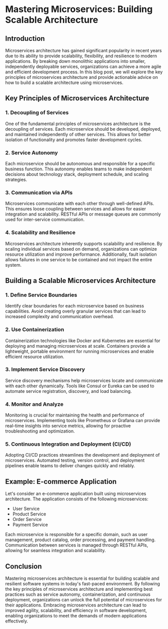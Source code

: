 # Mastering Microservices: Building Scalable Architecture

## Introduction
Microservices architecture has gained significant popularity in recent years due to its ability to provide scalability, flexibility, and resilience to modern applications. By breaking down monolithic applications into smaller, independently deployable services, organizations can achieve a more agile and efficient development process. In this blog post, we will explore the key principles of microservices architecture and provide actionable advice on how to build a scalable architecture using microservices.

## Key Principles of Microservices Architecture
### 1. Decoupling of Services
One of the fundamental principles of microservices architecture is the decoupling of services. Each microservice should be developed, deployed, and maintained independently of other services. This allows for better isolation of functionality and promotes faster development cycles.

### 2. Service Autonomy
Each microservice should be autonomous and responsible for a specific business function. This autonomy enables teams to make independent decisions about technology stack, deployment schedule, and scaling strategies.

### 3. Communication via APIs
Microservices communicate with each other through well-defined APIs. This ensures loose coupling between services and allows for easier integration and scalability. RESTful APIs or message queues are commonly used for inter-service communication.

### 4. Scalability and Resilience
Microservices architecture inherently supports scalability and resilience. By scaling individual services based on demand, organizations can optimize resource utilization and improve performance. Additionally, fault isolation allows failures in one service to be contained and not impact the entire system.

## Building a Scalable Microservices Architecture
### 1. Define Service Boundaries
Identify clear boundaries for each microservice based on business capabilities. Avoid creating overly granular services that can lead to increased complexity and communication overhead.

### 2. Use Containerization
Containerization technologies like Docker and Kubernetes are essential for deploying and managing microservices at scale. Containers provide a lightweight, portable environment for running microservices and enable efficient resource utilization.

### 3. Implement Service Discovery
Service discovery mechanisms help microservices locate and communicate with each other dynamically. Tools like Consul or Eureka can be used to automate service registration, discovery, and load balancing.

### 4. Monitor and Analyze
Monitoring is crucial for maintaining the health and performance of microservices. Implementing tools like Prometheus or Grafana can provide real-time insights into service metrics, allowing for proactive troubleshooting and optimization.

### 5. Continuous Integration and Deployment (CI/CD)
Adopting CI/CD practices streamlines the development and deployment of microservices. Automated testing, version control, and deployment pipelines enable teams to deliver changes quickly and reliably.

## Example: E-commerce Application
Let's consider an e-commerce application built using microservices architecture. The application consists of the following microservices:
- User Service
- Product Service
- Order Service
- Payment Service

Each microservice is responsible for a specific domain, such as user management, product catalog, order processing, and payment handling. Communication between services is managed through RESTful APIs, allowing for seamless integration and scalability.

## Conclusion
Mastering microservices architecture is essential for building scalable and resilient software systems in today's fast-paced environment. By following the key principles of microservices architecture and implementing best practices such as service autonomy, containerization, and continuous deployment, organizations can unlock the full potential of microservices for their applications. Embracing microservices architecture can lead to improved agility, scalability, and efficiency in software development, enabling organizations to meet the demands of modern applications effectively.